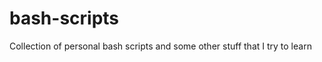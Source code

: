 bash-scripts
============

Collection of personal bash scripts and some other stuff that I try to learn
